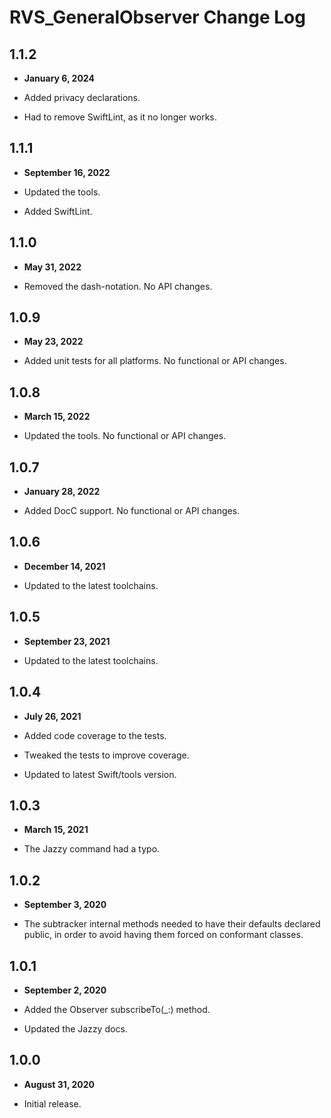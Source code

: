 # RVS_GeneralObserver Change Log

## 1.1.2

- **January 6, 2024**

- Added privacy declarations.
- Had to remove SwiftLint, as it no longer works.

## 1.1.1

- **September 16, 2022**

- Updated the tools.
- Added SwiftLint.

## 1.1.0

- **May 31, 2022**

- Removed the dash-notation. No API changes.

## 1.0.9

- **May 23, 2022**

- Added unit tests for all platforms. No functional or API changes.

## 1.0.8

- **March 15, 2022**

- Updated the tools. No functional or API changes.

## 1.0.7

- **January 28, 2022**

- Added DocC support. No functional or API changes.

## 1.0.6

- **December 14, 2021**

- Updated to the latest toolchains.

## 1.0.5

- **September 23, 2021**

- Updated to the latest toolchains.

## 1.0.4

- **July 26, 2021**

- Added code coverage to the tests.
- Tweaked the tests to improve coverage.
- Updated to latest Swift/tools version.

## 1.0.3

- **March 15, 2021**

- The Jazzy command had a typo.

## 1.0.2

- **September 3, 2020**

- The subtracker internal methods needed to have their defaults declared public, in order to avoid having them forced on conformant classes.

## 1.0.1

- **September 2, 2020**

- Added the Observer subscribeTo(_:) method.
- Updated the Jazzy docs.

## 1.0.0

- **August 31, 2020**

- Initial release.

